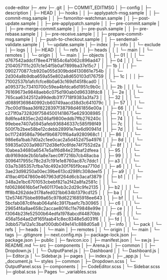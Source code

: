 
```
```
code-editor
├─ .env
├─ .git
│  ├─ COMMIT_EDITMSG
│  ├─ config
│  ├─ description
│  ├─ HEAD
│  ├─ hooks
│  │  ├─ applypatch-msg.sample
│  │  ├─ commit-msg.sample
│  │  ├─ fsmonitor-watchman.sample
│  │  ├─ post-update.sample
│  │  ├─ pre-applypatch.sample
│  │  ├─ pre-commit.sample
│  │  ├─ pre-merge-commit.sample
│  │  ├─ pre-push.sample
│  │  ├─ pre-rebase.sample
│  │  ├─ pre-receive.sample
│  │  ├─ prepare-commit-msg.sample
│  │  ├─ push-to-checkout.sample
│  │  ├─ sendemail-validate.sample
│  │  └─ update.sample
│  ├─ index
│  ├─ info
│  │  └─ exclude
│  ├─ logs
│  │  ├─ HEAD
│  │  └─ refs
│  │     ├─ heads
│  │     │  └─ main
│  │     └─ remotes
│  │        └─ origin
│  │           └─ main
│  ├─ objects
│  │  ├─ 01
│  │  │  └─ d767542addcf78ee47f1854c6a1062c896ad47
│  │  ├─ 04
│  │  │  └─ 2104057111c207c1e54f5b0af7899ba37e15c7
│  │  ├─ 1b
│  │  │  ├─ 0902770877cb920a055d309bdd4130861e754b
│  │  │  └─ 2d304a8b9dba659a55e802a8d650103d176759
│  │  ├─ 1c
│  │  │  ├─ 71002537b1afcfcfce8b0a63c169d145f8cad0
│  │  │  └─ a095373c73410700c59ea4bfdca6d1951c9b0c
│  │  ├─ 2b
│  │  │  └─ 76169673e9848aeb6c075d190ab0d96338fdc8
│  │  ├─ 2e
│  │  │  └─ 765caa6342512a99dedb31f7718f9383a3fa73
│  │  ├─ 32
│  │  │  └─ d0889f369840992cb60749aacd38d3c641079c
│  │  ├─ 57
│  │  │  └─ 7bc00d19aaa36f8228397f38798d461856e00a
│  │  ├─ 66
│  │  │  └─ c271f0a732826f75845001418675e629308985
│  │  ├─ 71
│  │  │  └─ 8d6fea4835ec2d246af9800eddb7ffb276240c
│  │  ├─ 74
│  │  │  └─ 99ebee7407a5945afeb936846337c585f98f49
│  │  ├─ 7c
│  │  │  └─ 500f7b2bee58be12cdebb28991e7ee6d90941d
│  │  ├─ 7d
│  │  │  └─ bc117249586a796ef9b68701f6a4a9280968c1
│  │  ├─ 86
│  │  │  └─ 986e6a1bab7d0a2c1ee0cac2a5d452d75a4976
│  │  ├─ 8d
│  │  │  └─ 59835a0203a980712d38ef0c6fde74f7552d2a
│  │  ├─ 8f
│  │  │  └─ 10abea34680a6547e5a1f6d84e23fbaf2dfeea
│  │  ├─ 95
│  │  │  └─ db9169dde2b5b1a8e7aec0ff7216b7cb48acba
│  │  ├─ 99
│  │  │  └─ 3096417955c78c2d7c191e1e8760ac87c7ddc1
│  │  ├─ a3
│  │  │  └─ 03a7b385357cfba7dc492e30f765f9cea7710d
│  │  ├─ a6
│  │  │  └─ 3ae23d98250a00ec39be613cd298fc308dee15
│  │  ├─ a9
│  │  │  └─ 419ac4f047860e467963df264d6cb3acaf3879
│  │  ├─ b1
│  │  │  ├─ 348a2e1bc6701053cbebf821a2f42a8fa2581c
│  │  │  └─ fd06286616b5ef7e601170eb3c2d29c9fe2135
│  │  ├─ b2
│  │  │  └─ fff8b4262dde3178afed021bb634b1379cd125
│  │  ├─ ba
│  │  │  └─ 12e574675bbe899a65c978d6221685918ee643
│  │  ├─ bf
│  │  │  └─ 5bcfab087c6feab064af4c3917baefc7b30965
│  │  ├─ c6
│  │  │  └─ 29654f4a8ae658c2accae8016c11e79848e99e
│  │  ├─ ce
│  │  │  └─ f3064b23fe52500b64edfa1978abcdf44870bb
│  │  ├─ d5
│  │  │  └─ 456a15d4ad2df165faab41c8ec8348e5d031f6
│  │  ├─ fd
│  │  │  └─ 3dbb571a12a1c3baf000db049e141c888d05a8
│  │  ├─ info
│  │  └─ pack
│  └─ refs
│     ├─ heads
│     │  └─ main
│     ├─ remotes
│     │  └─ origin
│     │     └─ main
│     └─ tags
├─ .gitignore
├─ next.config.mjs
├─ package-lock.json
├─ package.json
├─ public
│  ├─ favicon.ico
│  ├─ manifest.json
│  └─ sw.js
├─ README.md
└─ src
   ├─ components
   │  ├─ Arena.js
   │  ├─ common
   │  │  ├─ Dropdown.js
   │  │  └─ OutputPanel.js
   │  ├─ Dashboard
   │  │  └─ Dashboard.js
   │  ├─ Editor.js
   │  └─ Sidebar.js
   ├─ pages
   │  ├─ index.js
   │  ├─ _app.js
   │  └─ _document.js
   └─ styles
      ├─ common
      │  ├─ Dropdown.scss
      │  └─ OutputPanel.scss
      ├─ components
      │  ├─ CodeEditor.scss
      │  └─ Sidebar.scss
      ├─ global.scss
      ├─ Pages
      └─ _variables.scss

```